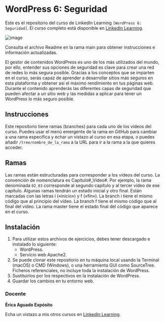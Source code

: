 # WordPress 6: Seguridad		

Este es el repositorio del curso de LinkedIn Learning `[WordPress 6: Seguridad]`. El curso completo está disponible en [LinkedIn Learning][lil-course-url].

![image](https://user-images.githubusercontent.com/71371373/224257439-0caf6182-96b2-432b-a166-c0e6289bfe9b.png)

Consulta el archivo Readme en la rama main para obtener instrucciones e información actualizadas.

El gestor de contenidos WordPress es uno de los más utilizados del mundo, por ello, entender sus opciones de seguridad es clave para crear una red de redes lo más segura posible. Gracias a los conceptos que se imparten en el curso, serás capaz de aprender a desarrollar sitios más seguros en esta plataforma y obtener así el máximo rendimiento en tus páginas web. Durante el contenido aprenderás las diferentes capas de seguridad que pueden afectar a un sitio web y las medidas a aplicar para tener un WordPress lo más seguro posible.

## Instrucciones

Este repositorio tiene ramas (branches) para cada uno de los vídeos del curso. Puedes usar el menú emergente de la rama en GitHub para cambiar a una rama específica y echar un vistazo al curso en esa etapa, o puedes añadir `/tree/nombre_de_la_rama` a la URL para ir a la rama a la que quieres acceder.

## Ramas

Las ramas están estructuradas para corresponder a los vídeos del curso. La convención de nomenclatura es Capítulo#_Vídeo#. Por ejemplo, la rama denominada `02_03` corresponde al segundo capítulo y al tercer vídeo de ese capítulo. Algunas ramas tendrán un estado inicial y otro final. Están marcadas con las letras i («inicio») y f («fin»). La branch i tiene el mismo código que al principio del vídeo. La branch f tiene el mismo código que al final del vídeo. La rama master tiene el estado final del código que aparece en el curso.

## Instalación

1. Para utilizar estos archivos de ejercicios, debes tener descargado e instalado lo siguiente:
   - WordPress.
   - Servicio web Apache2.
2. Se puede clonar este repositorio en tu máquina local usando la Terminal (macOS) o CMD (Windows), o una herramienta GUI como SourceTree. Ficheros referenciales, no incluye toda la instalación de WordPress.
3. Sustituirlos por los respectivos en la instalación de WordPress.
4. Guardar los cambios en tu entorno web.

### Docente

**Érica Aguado Expósito**

Echa un vistazo a mis otros cursos en [LinkedIn Learning](https://www.linkedin.com/learning/instructors/erica-aguado-exposito).

[0]: # (Replace these placeholder URLs with actual course URLs)
[lil-course-url]: https://www.linkedin.com/learning/wordpress-6-seguridad/
[lil-thumbnail-url]:https://media.licdn.com/dms/image/C4E0DAQHQZCsonbKDJQ/learning-public-crop_675_1200/0/1664534082229?e=1678186800&v=beta&t=FIZhFpVlUewgzzVLhJT8Z0WII83JCO-8D3Ut-CtVlik

[1]: # (End of ES-Instruction ###############################################################################################)
